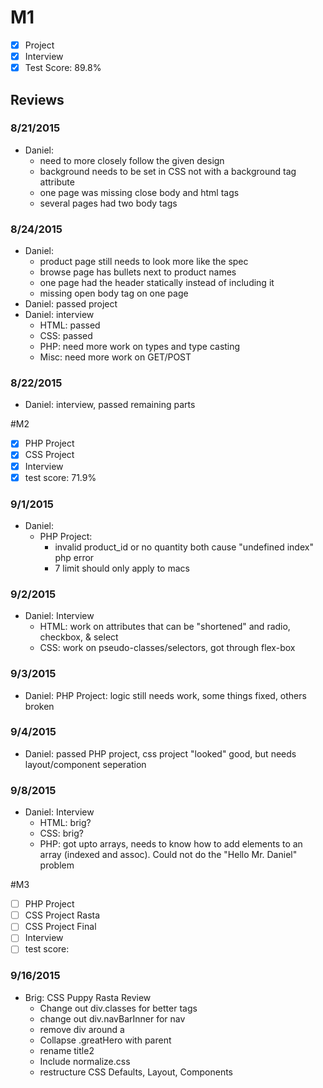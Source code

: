 # M1

- [x] Project
- [x] Interview
- [x] Test Score: 89.8%

## Reviews

### 8/21/2015
- Daniel:
  - need to more closely follow the given design
  - background needs to be set in CSS not with a background tag attribute
  - one page was missing close body and html tags
  - several pages had two body tags

### 8/24/2015
- Daniel:
  - product page still needs to look more like the spec
  - browse page has bullets next to product names
  - one page had the header statically instead of including it
  - missing open body tag on one page
- Daniel: passed project
- Daniel: interview
  - HTML: passed
  - CSS: passed
  - PHP: need more work on types and type casting
  - Misc: need more work on GET/POST

### 8/22/2015
- Daniel: interview, passed remaining parts

#M2

- [x] PHP Project
- [x] CSS Project
- [x] Interview
- [x] test score: 71.9%

### 9/1/2015
- Daniel:
  - PHP Project:
    - invalid product_id or no quantity both cause "undefined index" php error
    - 7 limit should only apply to macs

### 9/2/2015
- Daniel: Interview
  - HTML: work on attributes that can be "shortened" and radio, checkbox, & select
  - CSS: work on pseudo-classes/selectors, got through flex-box

### 9/3/2015
- Daniel: PHP Project: logic still needs work, some things fixed, others broken

### 9/4/2015
- Daniel: passed PHP project, css project "looked" good, but needs layout/component seperation

### 9/8/2015
- Daniel: Interview
  - HTML: brig?
  - CSS: brig?
  - PHP: got upto arrays, needs to know how to add elements to an array (indexed and assoc). Could not do the "Hello Mr. Daniel" problem

#M3

- [ ] PHP Project
- [ ] CSS Project Rasta
- [ ] CSS Project Final
- [ ] Interview
- [ ] test score: 

### 9/16/2015
- Brig: CSS Puppy Rasta Review
  - Change out div.classes for better tags
  - change out div.navBarInner for nav
  - remove div around a
  - Collapse .greatHero with parent
  - rename title2
  - Include normalize.css
  - restructure CSS Defaults, Layout, Components
